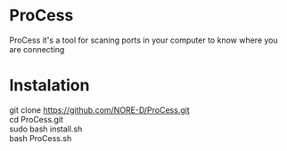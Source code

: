 # ProCess
ProCess it's a tool for scaning ports in your computer to know where you are connecting
# Instalation
git clone https://github.com/NORE-D/ProCess.git <br>
cd ProCess.git <br>
sudo bash install.sh <br>
bash ProCess.sh <br>
